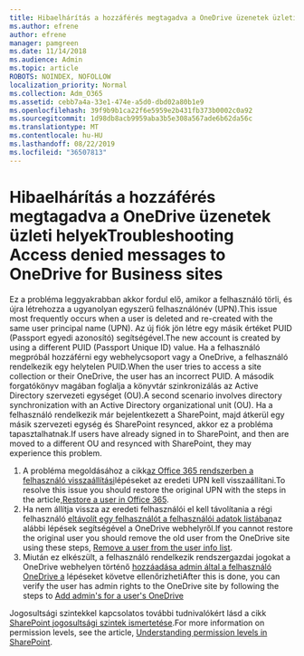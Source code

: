 ```yaml
---
title: Hibaelhárítás a hozzáférés megtagadva a OneDrive üzenetek üzleti helyek
ms.author: efrene
author: efrene
manager: pamgreen
ms.date: 11/14/2018
ms.audience: Admin
ms.topic: article
ROBOTS: NOINDEX, NOFOLLOW
localization_priority: Normal
ms.collection: Adm_O365
ms.assetid: cebb7a4a-33e1-474e-a5d0-dbd02a80b1e9
ms.openlocfilehash: 39f9b9b1ca22f6e5959e2b431fb373b0002c0a92
ms.sourcegitcommit: 1d98db8acb9959aba3b5e308a567ade6b62da56c
ms.translationtype: MT
ms.contentlocale: hu-HU
ms.lasthandoff: 08/22/2019
ms.locfileid: "36507813"
---
```

# <a name="troubleshooting-access-denied-messages-to-onedrive-for-business-sites"></a><span data-ttu-id="4d245-102">Hibaelhárítás a hozzáférés megtagadva a OneDrive üzenetek üzleti helyek</span><span class="sxs-lookup"><span data-stu-id="4d245-102">Troubleshooting Access denied messages to OneDrive for Business sites</span></span>

<span data-ttu-id="4d245-103">Ez a probléma leggyakrabban akkor fordul elő, amikor a felhasználó törli, és újra létrehozza a ugyanolyan egyszerű felhasználónév (UPN).</span><span class="sxs-lookup"><span data-stu-id="4d245-103">This issue most frequently occurs when a user is deleted and re-created with the same user principal name (UPN).</span></span> <span data-ttu-id="4d245-104">Az új fiók jön létre egy másik értéket PUID (Passport egyedi azonosító) segítségével.</span><span class="sxs-lookup"><span data-stu-id="4d245-104">The new account is created by using a different PUID (Passport Unique ID) value.</span></span> <span data-ttu-id="4d245-105">Ha a felhasználó megpróbál hozzáférni egy webhelycsoport vagy a OneDrive, a felhasználó rendelkezik egy helytelen PUID.</span><span class="sxs-lookup"><span data-stu-id="4d245-105">When the user tries to access a site collection or their OneDrive, the user has an incorrect PUID.</span></span> <span data-ttu-id="4d245-106">A második forgatókönyv magában foglalja a könyvtár szinkronizálás az Active Directory szervezeti egységet (OU).</span><span class="sxs-lookup"><span data-stu-id="4d245-106">A second scenario involves directory synchronization with an Active Directory organizational unit (OU).</span></span> <span data-ttu-id="4d245-107">Ha a felhasználó rendelkezik már bejelentkezett a SharePoint, majd átkerül egy másik szervezeti egység és SharePoint resynced, akkor ez a probléma tapasztalhatnak.</span><span class="sxs-lookup"><span data-stu-id="4d245-107">If users have already signed in to SharePoint, and then are moved to a different OU and resynced with SharePoint, they may experience this problem.</span></span>

1. <span data-ttu-id="4d245-108">A probléma megoldásához a cikk[az Office 365 rendszerben a felhasználó visszaállítási](https://docs.microsoft.com/office365/admin/add-users/restore-user?view=o365-worldwide)lépéseket az eredeti UPN kell visszaállítani.</span><span class="sxs-lookup"><span data-stu-id="4d245-108">To resolve this issue you should restore the original UPN with the steps in the article,[Restore a user in Office 365](https://docs.microsoft.com/office365/admin/add-users/restore-user?view=o365-worldwide).</span></span>
2. <span data-ttu-id="4d245-109">Ha nem állítja vissza az eredeti felhasználói el kell távolítania a régi felhasználó [eltávolít egy felhasználót a felhasználói adatok listában]()az alábbi lépések segítségével a OneDrive webhelyről.</span><span class="sxs-lookup"><span data-stu-id="4d245-109">If you cannot restore the original user you should remove the old user from the OneDrive site using these steps, [Remove a user from the user info list]().</span></span> 
3. <span data-ttu-id="4d245-110">Miután ez elkészült, a felhasználó rendelkezik rendszergazdai jogokat a OneDrive webhelyen történő [hozzáadása admin által a felhasználó OneDrive a](https://docs.microsoft.com/sharepoint/manage-user-profiles?redirectSourcePath=%252fen-us%252farticle%252fmanage-user-profiles-in-the-sharepoint-admin-center-494bec9c-6654-41f0-920f-f7f937ea9723#add-and-remove-admins-for-a-users-onedrive) lépéseket követve ellenőrizheti</span><span class="sxs-lookup"><span data-stu-id="4d245-110">After this is done, you can verify the user has admin rights to the OneDrive site by following the steps to [Add admin's for a user's OneDrive](https://docs.microsoft.com/sharepoint/manage-user-profiles?redirectSourcePath=%252fen-us%252farticle%252fmanage-user-profiles-in-the-sharepoint-admin-center-494bec9c-6654-41f0-920f-f7f937ea9723#add-and-remove-admins-for-a-users-onedrive)</span></span>

<span data-ttu-id="4d245-111">Jogosultsági szintekkel kapcsolatos további tudnivalókért lásd a cikk [SharePoint jogosultsági szintek ismertetése](https://docs.microsoft.com/sharepoint/understanding-permission-levels).</span><span class="sxs-lookup"><span data-stu-id="4d245-111">For more information on permission levels, see the article, [Understanding permission levels in SharePoint](https://docs.microsoft.com/sharepoint/understanding-permission-levels).</span></span>
